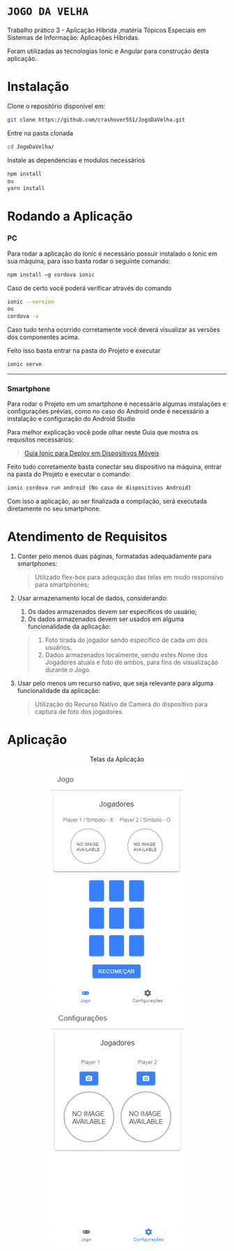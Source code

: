 # `JOGO DA VELHA` 

Trabalho prático 3 - Aplicação Híbrida ,matéria Tópicos Especiais em Sistemas de Informação: Aplicações Híbridas.

Foram utilizadas as tecnologias Ionic e Angular para construção desta aplicação.

# Instalação

Clone o repositório disponível em:
```bash
git clone https://github.com/crashover551/JogoDaVelha.git
```
Entre na pasta clonada
```bash
cd JogoDaVelha/
```
Instale as dependencias e modulos necessários
```bash
npm install
ou
yarn install
```

# Rodando a Aplicação

### PC ###

Para rodar a aplicação do Ionic é necessário possuir instalado o Ionic em sua máquina, para isso basta rodar o seguinte comando:
```bash
npm install –g cordova ionic
```

Caso de certo você poderá verificar através do comando
```bash
ionic --version
ou
cordova -v
```

Caso tudo tenha ocorrido corretamente você deverá visualizar as versões dos componentes acima.

Feito isso basta entrar na pasta do Projeto e executar
```bash
ionic serve
```

---

### Smartphone ###

Para rodar o Projeto em um smartphone é necessário algumas instalações e configurações prévias, como no caso do Android onde é necessário a instalação e configuração do Android Studio

Para melhor explicação você pode olhar neste Guia que mostra os requisitos necessários:

> [Guia Ionic para Deploy em Dispositivos Móveis](https://ionicframework.com/docs/v3/intro/deploying/)

Feito tudo corretamente basta conectar seu dispositivo na máquina, entrar na pasta do Projeto e executar o comando:
```bash
ionic cordova run android (No caso de dispositivos Android)
```
Com isso a aplicação, ao ser finalizada a compilação, será executada diretamente no seu smartphone.


# Atendimento de Requisitos

1. Conter pelo menos duas páginas, formatadas adequadamente para smartphones:
    
    > Utilizado flex-box para adequação das telas em modo responsivo para smartphones;

2. Usar armazenamento local de dados, considerando:
   1. Os dados armazenados devem ser específicos do usuário;
   2. Os dados armazenados devem ser usados em alguma funcionalidade da aplicação:

   > 1. Foto tirada do jogador sendo específico de cada um dos usuários.
   > 2. Dados armazenados localmente, sendo estes Nome dos Jogadores atuais e foto de ambos, para fins de visualização durante o Jogo.

3. Usar pelo menos um recurso nativo, que seja relevante para alguma funcionalidade da aplicação:
    
    > Utilização do Recurso Nativo de Camera do dispositivo para captura de foto dos jogadores.

# Aplicação

<p align="center">Telas da Aplicação</p>
<p align="center">
<img src="src/assets/prints/GamePage.png"/>
<img src="src/assets/prints/SettingsPage.png"/>
</p>
